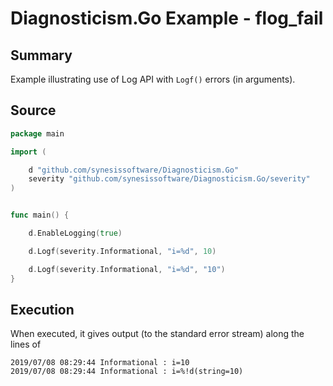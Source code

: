 # Diagnosticism.Go Example - **flog_fail**

## Summary

Example illustrating use of Log API with ``Logf()`` errors (in arguments).

## Source

``` Go
package main

import (

	d "github.com/synesissoftware/Diagnosticism.Go"
	severity "github.com/synesissoftware/Diagnosticism.Go/severity"
)


func main() {

	d.EnableLogging(true)

	d.Logf(severity.Informational, "i=%d", 10)

	d.Logf(severity.Informational, "i=%d", "10")
}
```

## Execution

When executed, it gives output (to the standard error stream) along the lines of

```
2019/07/08 08:29:44 Informational : i=10
2019/07/08 08:29:44 Informational : i=%!d(string=10)
```
